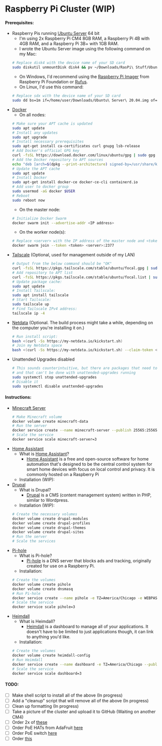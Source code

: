 # Raspberry Pi Cluster (WIP)
#### Prerequisites:
- Raspberry Pis running [Ubuntu Server](https://ubuntu.com/download/raspberry-pi) 64 bit
    - I'm using 2x Raspberry Pi CM4 8GB RAM, a Raspberry Pi 4B with 4GB RAM, and a Raspberry Pi 3B+ with 1GB RAM.
    - I wrote the Ubuntu Server image using the following command on my Mac:
    ```sh
    # Replace disk4 with the device name of your SD card
    sudo diskutil unmountDisk disk4 && pv ~/Downloads/RasPi\ Stuff/Ubuntu\ 20.04.img | sudo dd bs=1m of=/dev/disk4
    ```
    - On Windows, I'd recommend using the [Raspberry Pi Imager](https://www.raspberrypi.org/downloads/raspi-imager) from Raspberry Pi Foundation or [Rufus](http://rufus.ie).
    - On Linux, I'd use this command:
    ```sh
    # Replace sdx with the device name of your SD card
    sudo dd bs=1m if=/home/user/Downloads/Ubuntu\ Server\ 20.04.img of=/dev/sdx status=progress
    ```
- [Docker](https://www.docker.com/)
    - On all nodes:
    ```sh
    # Make sure your APT cache is updated
    sudo apt update
    # Install any updates
    sudo apt upgrade
    # Install necessary prerequisites
    sudo apt-get install ca-certificates curl gnupg lsb-release
    # Add Docker's official GPG key
    curl -fsSL https://download.docker.com/linux/ubuntu/gpg | sudo gpg --dearmor -o /usr/share/keyrings/docker-archive-keyring.gpg
    # Add the Docker repository to APT sources
    echo "deb [arch=$(dpkg --print-architecture) signed-by=/usr/share/keyrings/docker-archive-keyring.gpg] https://download.docker.com/linux/ubuntu $(lsb_release -cs) stable" | sudo tee /etc/apt/sources.list.d/docker.list > /dev/null
    # Update the APT cache
    sudo apt update
    # Install Docker
    sudo apt-get install docker-ce docker-ce-cli containerd.io
    # Add user to docker group
    sudo usermod -aG docker $USER
    # Reboot
    sudo reboot now
    ```
    - On the master node:
    ```sh
    # Initialize Docker Swarm
  docker swarm init --advertise-addr <IP address>
    ```
    - On the worker node(s):
    ```sh
    # Replace <server> with the IP address of the master node and <token> with the server token
    docker swarm join --token <token> <server>:2377
    ```
- [Tailscale](http://tailscale.com) (Optional, used for management outside of my LAN)
    ```sh
    # Output from the below command should be "OK"
    curl -fsSL https://pkgs.tailscale.com/stable/ubuntu/focal.gpg | sudo apt-key add -
    # Add repository to APT list
    curl -fsSL https://pkgs.tailscale.com/stable/ubuntu/focal.list | sudo tee /etc/apt/sources.list.d/tailscale.list
    # Update package cache:
    sudo apt update
    # Install Tailscale:
    sudo apt install tailscale
    # Start Tailscale:
    sudo tailscale up
    # Find Tailscale IPv4 address:
    tailscale ip -4
    ```
- [Netdata](https://netdata.cloud) (Optional. The build process might take a while, depending on the computer you're installing it on.)
   ```sh
   # Run install script:
   bash <(curl -Ss https://my-netdata.io/kickstart.sh)
   # Join my Netdata space
   bash <(curl -Ss https://my-netdata.io/kickstart.sh) --claim-token <token> --claim-rooms <room-id> --claim-url https://app.netdata.cloud
   ```
- Unattended Upgrades disabled
   ```sh
   # This sounds counterintuitive, but there are packages that need to be installed
   # and that can't be done with unattended-upgrades running
   sudo systemctl stop unattended-upgrades
   # Disable it
   sudo systemctl disable unattended-upgrades
   ```
#### Instructions:
- [Minecraft Server](https://github.com/itzg/docker-minecraft-server)
   ```sh
   # Make Minecraft volume
   docker volume create minecraft-data
   # Run the server
   docker service create --name minecraft-server --publish 25565:25565 --publish 19132:19132 --mount source=minecraft-data,target=/data -e EULA=TRUE -e TYPE=PAPER itzg/minecraft-server
   # Scale the service
   docker service scale minecraft-server=3
   ```
- [Home Assistant](https://home-assistant.io/)
   - What is [Home Assistant]()?
     - [Home Assistant]() is a free and open-source software for home automation that's designed to be the central control system for smart home devices with focus on local control and privacy. It is commonly hosted on a Raspberry Pi
   - Installation (WIP): 
- [Drupal](https://drupal.org/)
   - What is Drupal?	
	   - [Drupal]() is a CMS (content management system) written in PHP, similar to Wordpress.
   - Installation (WIP):
   ```sh
   # Create the necessary volumes
   docker volume create drupal-modules
   docker volume create drupal-profiles
   docker volume create drupal-themes
   docker volume create drupal-sites
   # Run the server
   # Scale the services
   ```
- [Pi-hole](https://pi-hole.net/)
    - What is Pi-hole?
        - [Pi-hole]() is a DNS server that blocks ads and tracking, originally created for use on a Raspberry Pi.
    - Installation:
    ```sh
    # Create the volumes
    docker volume create pihole
    docker volume create dnsmasq
    # Run Pi-hole
    docker service create --name pihole -e TZ=America/Chicago -e WEBPASSWORD=<password> -e SERVERIP=<serverip> --mount source=pihole,target=/etc/pihole --mount source=dnsmasq,target=/etc/dnsmasq.d --publish 80:80 --publish 53:53/tcp --publish 53:53/udp pihole/pihole
    # Scale the service
    docker service scale pihole=3
    ```
- [Heimdall](http://heimdall.site)
    - What is Heimdall?
        - [Heimdall]() is a dashboard to manage all of your applications. It doesn't have to be limited to just applications though, it can link to anything you'd like.
    - Installation:
    ```sh
    # Create the volumes
    docker volume create heimdall-config
    # Run Heimdall
    docker service create --name dashboard -e TZ=America/Chicago --publish 80:80 --publish 443:443 --mount source=heimdall-config.target=/config lscr.io/linuxserver/heimdall
    # Scale the service
    docker service scale dashboard=3
    ```

#### TODO:
- [ ] Make shell script to install all of the above (In progress)
- [ ] Add a "cleanup" script that will remove all of the above (In progress)
- [ ] Clean up formatting (In progress)
- [ ] Take a picture of the cluster and upload it to GitHub (Waiting on another CM4)
- [ ] Order 2x of [these](https://www.aliexpress.com/item/1005003389500589.html)
- [ ] Order PoE HATs from AdaFruit [here](https://www.adafruit.com/product/5058)
- [ ] Order PoE switch [here](https://www.amazon.com/dp/B076HZFY3F/)
- [ ] Order [this](https://www.amazon.com/dp/B07K72STFB)
